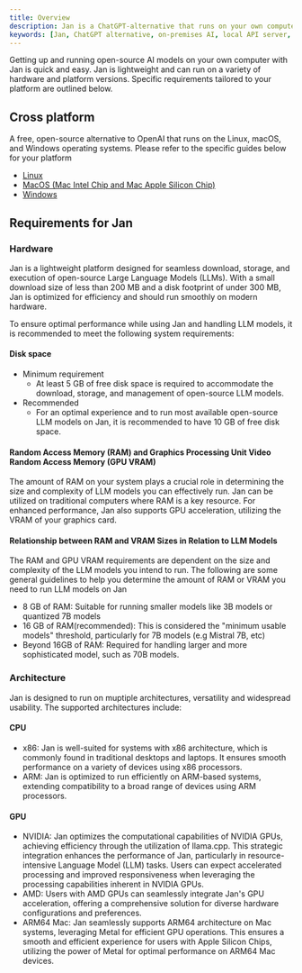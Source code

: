 ```yaml
---
title: Overview
description: Jan is a ChatGPT-alternative that runs on your own computer, with a local API server.
keywords: [Jan, ChatGPT alternative, on-premises AI, local API server, local AI, llm, conversational AI, no-subscription fee]
---
```


Getting up and running open-source AI models on your own computer with Jan is quick and easy. Jan is lightweight and can run on a variety of hardware and platform versions. Specific requirements tailored to your platform are outlined below.

## Cross platform
A free, open-source alternative to OpenAI that runs on the Linux, macOS, and Windows operating systems. Please refer to the specific guides below for your platform
- [Linux](/install/linux)
- [MacOS (Mac Intel Chip and Mac Apple Silicon Chip)](/install/mac)
- [Windows](/install/windows)

## Requirements for Jan

### Hardware
Jan is a lightweight platform designed for seamless download, storage, and execution of open-source Large Language Models (LLMs). With a small download size of less than 200 MB and a disk footprint of under 300 MB, Jan is optimized for efficiency and should run smoothly on modern hardware.

To ensure optimal performance while using Jan and handling LLM models, it is recommended to meet the following system requirements:

#### Disk space
- Minimum requirement
    - At least 5 GB of free disk space is required to accommodate the download, storage, and management of open-source LLM models.
- Recommended
    - For an optimal experience and to run most available open-source LLM models on Jan, it is recommended to have 10 GB of free disk space.

#### Random Access Memory (RAM) and Graphics Processing Unit Video Random Access Memory (GPU VRAM)
The amount of RAM on your system plays a crucial role in determining the size and complexity of LLM models you can effectively run. Jan can be utilized on traditional computers where RAM is a key resource. For enhanced performance, Jan also supports GPU acceleration, utilizing the VRAM of your graphics card. 

#### Relationship between RAM and VRAM Sizes in Relation to LLM Models
The RAM and GPU VRAM requirements are dependent on the size and complexity of the LLM models you intend to run. The following are some general guidelines to help you determine the amount of RAM or VRAM you need to run LLM models on Jan
- 8 GB of RAM: Suitable for running smaller models like 3B models or quantized 7B models
- 16 GB of RAM(recommended): This is considered the "minimum usable models" threshold, particularly for 7B models (e.g Mistral 7B, etc)
- Beyond 16GB of RAM: Required for handling larger and more sophisticated model, such as 70B models.

### Architecture 
Jan is designed to run on muptiple architectures, versatility and widespread usability. The supported architectures include:
#### CPU
- x86: Jan is well-suited for systems with x86 architecture, which is commonly found in traditional desktops and laptops. It ensures smooth performance on a variety of devices using x86 processors.
- ARM: Jan is optimized to run efficiently on ARM-based systems, extending compatibility to a broad range of devices using ARM processors.
#### GPU
- NVIDIA: Jan optimizes the computational capabilities of NVIDIA GPUs, achieving efficiency through the utilization of llama.cpp. This strategic integration enhances the performance of Jan, particularly in resource-intensive Language Model (LLM) tasks. Users can expect accelerated processing and improved responsiveness when leveraging the processing capabilities inherent in NVIDIA GPUs.
- AMD: Users with AMD GPUs can seamlessly integrate Jan's GPU acceleration, offering a comprehensive solution for diverse hardware configurations and preferences.
- ARM64 Mac: Jan seamlessly supports ARM64 architecture on Mac systems, leveraging Metal for efficient GPU operations. This ensures a smooth and efficient experience for users with Apple Silicon Chips, utilizing the power of Metal for optimal performance on ARM64 Mac devices.
